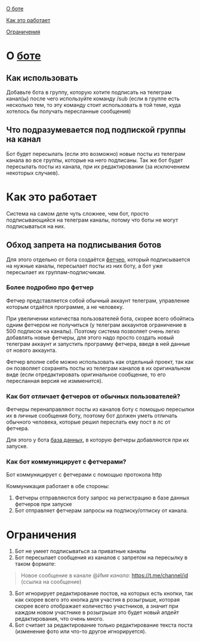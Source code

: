 [О боте](#о-боте)

[Как это работает](#как-это-работает)

[Ограничения](#ограничения)

# О [боте](https://t.me/subfwdbot)

## Как использовать

Добавьте бота в группу, которую хотите подписать на телеграм канал(ы) после чего используйте команду /sub (если в группе есть несколько тем, то эту команду стоит использовать в той теме, куда хотелось бы получать пересланные сообщения)

## Что подразумевается под подпиской группы на канал

Бот будет пересылать (если это возможно) новые посты из телеграм канала во все группы, которые на него подписаны. 
Так же бот будет пересылать посты из канала, при их редактировании (за исключением некоторых случаев).

# Как это работает

Система на самом деле чуть сложнее, чем бот, просто подписывающийся на телеграм каналы, потому что боты не могут подписываться на них.

## Обход запрета на подписывания ботов

Для этого отдельно от бота создаётся [фетчер](https://github.com/BulizhnikGames/subbot/tree/master/fetcher), который подписывается на нужные каналы, пересылает посты из них боту, а бот уже пересылает их группам-подписчикам.

### Более подробно про фетчер

Фетчер представляется собой обычный аккаунт телеграм, управление которым отдаётся программе, а не человеку.

При увеличении количества пользователей бота, скорее всего обойтись одним фетчером не получиться (у телеграм аккаунтов ограничение в 500 подписок на каналы). Поэтому система позволяет очень легко добавлять новые фетчеры, для этого надо просто создать новый телеграм аккаунт и запустить программу фетчера, введя в ней данные от нового аккаунта.

Фетчер вполне себе можно использовать как отдельный проект, так как он позволяет сохранять посты из телеграм каналов в их оригинальном виде (если отредактировать оригинальное сообщение, то его пересланная версия не измменится).

### Как бот отличает фетчеров от обычных пользователей?

Фетчеры перенаправляют посты из каналов боту с помощью пересылки их в личные сообщения боту, поэтому бот должен уметь отличать обычного человека, которые решил переслать ему пост в лс от фетчера.

Для этого у бота [база данных](https://github.com/BulizhnikGames/subbot/blob/master/bot/db/migrations/002_fetchers.sql), в которую фетчеры добавляются при их запуске.

### Как бот коммуницирует с фетчерами?

Бот коммуницирует с фетчерами с помощью протокола http

Коммуникация работает в обе стороны:
1. Фетчеры отправляются боту запрос на регистрацию в базе данных фетчеров при запуске
2. Бот отправляет фетчерам запросы на подписку/отписку от канала.

# Ограничения

1. Бот не умеет подписываться за приватные каналы
2. Бот пересылает сообщения из каналов с запретом на пересылку в таком формате:
> Новое сообщение в канале @*Имя канала*:
> https://t.me/channel/id (ссылка на сообщение)
3. Бот игнорирует редактирование постов, на которых есть кнопки, так как скорее всего это кнопка для участия в розыгрыше, которая скорее всего отображает количество участников, а значит при каждом новом участнике в розыгрыше это будет новый апдейт редактирования, что очень много.
4. Бот считает за редактирование только редактирование текста поста (изменение фото или что-то другое игнорируется).
